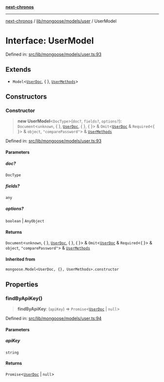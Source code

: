 [**next-chronos**](../../../../../README.md)

***

[next-chronos](../../../../../README.md) / [lib/mongoose/models/user](../README.md) / UserModel

# Interface: UserModel

Defined in: [src/lib/mongoose/models/user.ts:93](https://github.com/Bababum95/next-chronos/blob/41860730c8dd12c16699269e1eee86402c8d1a9f/src/lib/mongoose/models/user.ts#L93)

## Extends

- `Model`\<[`UserDoc`](../type-aliases/UserDoc.md), \{ \}, [`UserMethods`](../type-aliases/UserMethods.md)\>

## Constructors

### Constructor

> **new UserModel**\<`DocType`\>(`doc?`, `fields?`, `options?`): `Document`\<`unknown`, \{ \}, [`UserDoc`](../type-aliases/UserDoc.md), \{ \}, \{ \}\> & `Omit`\<[`UserDoc`](../type-aliases/UserDoc.md) & `Required`\<\{ \}\> & `object`, `"comparePassword"`\> & [`UserMethods`](../type-aliases/UserMethods.md)

Defined in: [src/lib/mongoose/models/user.ts:93](https://github.com/Bababum95/next-chronos/blob/41860730c8dd12c16699269e1eee86402c8d1a9f/src/lib/mongoose/models/user.ts#L93)

#### Parameters

##### doc?

`DocType`

##### fields?

`any`

##### options?

`boolean` | `AnyObject`

#### Returns

`Document`\<`unknown`, \{ \}, [`UserDoc`](../type-aliases/UserDoc.md), \{ \}, \{ \}\> & `Omit`\<[`UserDoc`](../type-aliases/UserDoc.md) & `Required`\<\{ \}\> & `object`, `"comparePassword"`\> & [`UserMethods`](../type-aliases/UserMethods.md)

#### Inherited from

`mongoose.Model<UserDoc, {}, UserMethods>.constructor`

## Properties

### findByApiKey()

> **findByApiKey**: (`apiKey`) => `Promise`\<[`UserDoc`](../type-aliases/UserDoc.md) \| `null`\>

Defined in: [src/lib/mongoose/models/user.ts:94](https://github.com/Bababum95/next-chronos/blob/41860730c8dd12c16699269e1eee86402c8d1a9f/src/lib/mongoose/models/user.ts#L94)

#### Parameters

##### apiKey

`string`

#### Returns

`Promise`\<[`UserDoc`](../type-aliases/UserDoc.md) \| `null`\>
